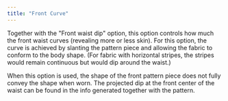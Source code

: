 ```yaml
---
title: "Front Curve"
---
```


Together with the "Front waist dip" option, this option controls how much the front waist curves (revealing more or less skin). For this option, the curve is achieved by slanting the pattern piece and allowing the fabric to conform to the body shape. (For fabric with horizontal stripes, the stripes would remain continuous but would dip around the waist.)

When this option is used, the shape of the front pattern piece does not fully convey the shape when worn. The projected dip at the front center of the waist can be found in the info generated together with the pattern.


